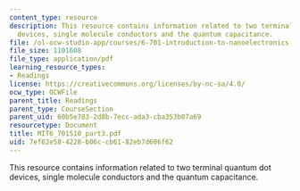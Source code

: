 ```yaml
---
content_type: resource
description: This resource contains information related to two terminal quantum dot
  devices, single molecule conductors and the quantum capacitance.
file: /ol-ocw-studio-app/courses/6-701-introduction-to-nanoelectronics-spring-2010/7ef02e584228b06ccb6182eb7d606f62_MIT6_701S10_part3.pdf
file_size: 1101608
file_type: application/pdf
learning_resource_types:
- Readings
license: https://creativecommons.org/licenses/by-nc-sa/4.0/
ocw_type: OCWFile
parent_title: Readings
parent_type: CourseSection
parent_uid: 60b5e783-2d8b-7ecc-ada3-cba353b07a69
resourcetype: Document
title: MIT6_701S10_part3.pdf
uid: 7ef02e58-4228-b06c-cb61-82eb7d606f62
---
```

This resource contains information related to two terminal quantum dot devices, single molecule conductors and the quantum capacitance.